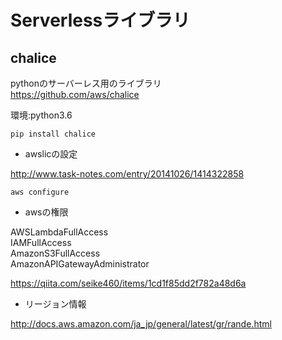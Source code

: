 
# Serverlessライブラリ

## chalice

pythonのサーバーレス用のライブラリ   
https://github.com/aws/chalice

環境:python3.6   

    pip install chalice


- awslicの設定

http://www.task-notes.com/entry/20141026/1414322858

    aws configure


- awsの権限

AWSLambdaFullAccess   
IAMFullAccess   
AmazonS3FullAccess   
AmazonAPIGatewayAdministrator   

https://qiita.com/seike460/items/1cd1f85dd2f782a48d6a





- リージョン情報

http://docs.aws.amazon.com/ja_jp/general/latest/gr/rande.html

